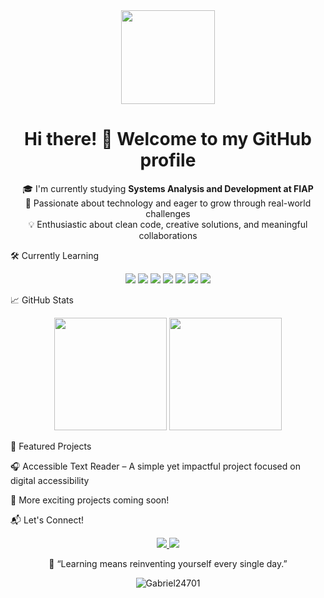 <div align="center"> <img src="https://media.giphy.com/media/M9gbBd9nbDrOTu1Mqx/giphy.gif" height="150"/> </div> <h1 align="center">Hi there! 👋 Welcome to my GitHub profile</h1> <div align="center"> 🎓 I'm currently studying <strong>Systems Analysis and Development at FIAP</strong><br> 🚀 Passionate about technology and eager to grow through real-world challenges<br> 💡 Enthusiastic about clean code, creative solutions, and meaningful collaborations </div>

🛠️ Currently Learning

<div align="center"> <img src="https://img.shields.io/badge/HTML5-E34F26?style=for-the-badge&logo=html5&logoColor=fff"/> <img src="https://img.shields.io/badge/CSS3-1572B6?style=for-the-badge&logo=css3&logoColor=fff"/> <img src="https://img.shields.io/badge/JavaScript-F7DF1E?style=for-the-badge&logo=javascript&logoColor=000"/> <img src="https://img.shields.io/badge/Python-3776AB?style=for-the-badge&logo=python&logoColor=fff"/> <img src="https://img.shields.io/badge/Java-007396?style=for-the-badge&logo=java&logoColor=fff"/> <img src="https://img.shields.io/badge/MySQL-4DB33D?style=for-the-badge&logo=mysql&logoColor=fff"/> <img src="https://img.shields.io/badge/GitHub-181717?style=for-the-badge&logo=github&logoColor=fff"/> </div>

📈 GitHub Stats

<div align="center"> <img height="180em" src="https://github-readme-stats.vercel.app/api?username=Gabriel24701&show_icons=true&theme=tokyonight"/> <img height="180em" src="https://github-readme-stats.vercel.app/api/top-langs/?username=Gabriel24701&layout=compact&theme=tokyonight"/> </div>

🌟 Featured Projects

🎧 Accessible Text Reader – A simple yet impactful project focused on digital accessibility

📘 More exciting projects coming soon!

📬 Let's Connect!

<div align="center"> <a href="mailto:gabrielbebesilva247@mail.com" target="_blank" rel="noopener noreferrer"> <img src="https://img.shields.io/badge/E--mail-D14836?style=for-the-badge&logo=gmail&logoColor=fff"/> </a> <a href="https://www.linkedin.com/in/gabriel-bebé-298815238/" target="_blank" rel="noopener noreferrer"> <img src="https://img.shields.io/badge/LinkedIn-0077B5?style=for-the-badge&logo=linkedin&logoColor=fff"/> </a> </div>
<p align="center">🧠 “Learning means reinventing yourself every single day.”</p> <p align="center"> <img src="https://komarev.com/ghpvc/?username=Gabriel24701&color=blue" alt="Gabriel24701" /> </p>
